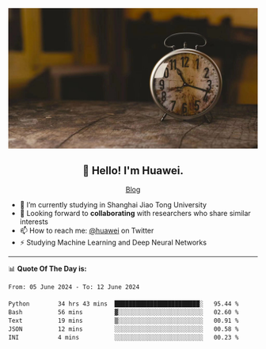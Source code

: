 <div align="center">
  <a href="https://github.com/JHW5981">
    <img src="./assets/background.jpg">
  </a>
</div>

<h2 align="center">👋 Hello! I'm Huawei.</h2>
<p align="center">
  <a href="https://blog.csdn.net/Edward__J?spm=1000.2115.3001.5343">Blog</a>
</p>


- 🔭 I’m currently studying in Shanghai Jiao Tong University
- 💬 Looking forward to **collaborating** with researchers who share similar interests
- 📫 How to reach me: [@huawei](https://twitter.com/yoohuaff) on Twitter
- ⚡ Studying Machine Learning and Deep Neural Networks

-------
📊 **Quote Of The Day is:**
<!--START_SECTION:waka-->

```txt
From: 05 June 2024 - To: 12 June 2024

Python        34 hrs 43 mins  ████████████████████████░   95.44 %
Bash          56 mins         ▓░░░░░░░░░░░░░░░░░░░░░░░░   02.60 %
Text          19 mins         ▒░░░░░░░░░░░░░░░░░░░░░░░░   00.91 %
JSON          12 mins         ░░░░░░░░░░░░░░░░░░░░░░░░░   00.58 %
INI           4 mins          ░░░░░░░░░░░░░░░░░░░░░░░░░   00.23 %
```

<!--END_SECTION:waka-->
